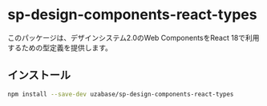 # sp-design-components-react-types

このパッケージは、デザインシステム2.0のWeb ComponentsをReact 18で利用するための型定義を提供します。

## インストール

```bash
npm install --save-dev uzabase/sp-design-components-react-types
```

